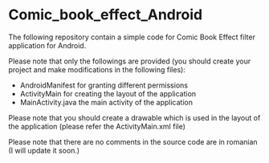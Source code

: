 # Comic_book_effect_Android
The following repository contain a simple code for Comic Book Effect filter application for Android.

Please note that only the followings are provided (you should create your project and make modifications in the following files):
- AndroidManifest for granting different permissions
- ActivityMain for creating the layout of the application
- MainActivity.java the main activity of the application

Please note that you should create a drawable which is used in the layout of the application (please refer the ActivityMain.xml file)

Please note that there are no comments in the source code are in romanian (I will update it soon.)
